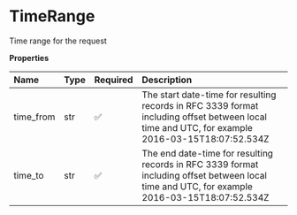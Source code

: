 # TimeRange

Time range for the request

**Properties**

| Name      | Type | Required | Description                                                                                                                                    |
| :-------- | :--- | :------- | :--------------------------------------------------------------------------------------------------------------------------------------------- |
| time_from | str  | ✅       | The start date-time for resulting records in RFC 3339 format including offset between local time and UTC, for example 2016-03-15T18:07:52.534Z |
| time_to   | str  | ✅       | The end date-time for resulting records in RFC 3339 format including offset between local time and UTC, for example 2016-03-15T18:07:52.534Z   |

<!-- This file was generated by liblab | https://liblab.com/ -->
